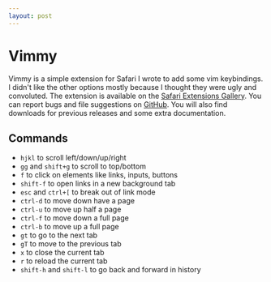 ```yaml
---
layout:	post
---
```


# Vimmy

Vimmy is a simple extension for Safari I wrote to add some vim keybindings. I didn't like the other options mostly because I thought they were ugly and convoluted. The extension is available on the [Safari Extensions Gallery](https://safari-extensions.apple.com/details/?id=com.gggritso.vimmy-36948PQEY6). You can report bugs and file suggestions on [GitHub](https://github.com/gggritso/Vimmy.safariextension). You will also find downloads for previous releases and some extra documentation.

## Commands

- `hjkl` to scroll left/down/up/right
- `gg` and `shift+g` to scroll to top/bottom
- `f` to click on elements like links, inputs, buttons
- `shift-f` to open links in a new background tab
- `esc` and `ctrl+[` to break out of link mode
- `ctrl-d` to move down have a page
- `ctrl-u` to move up half a page
- `ctrl-f` to move down a full page
- `ctrl-b` to move up a full page
- `gt` to go to the next tab
- `gT` to move to the previous tab
- `x` to close the current tab
- `r` to reload the current tab
- `shift-h` and `shift-l` to go back and forward in history
